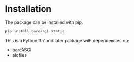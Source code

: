 # Installation

The package can be installed with pip.

```bash
pip install bareasgi-static
```

This is a Python 3.7 and later package with dependencies on:

* bareASGI
* aiofiles
